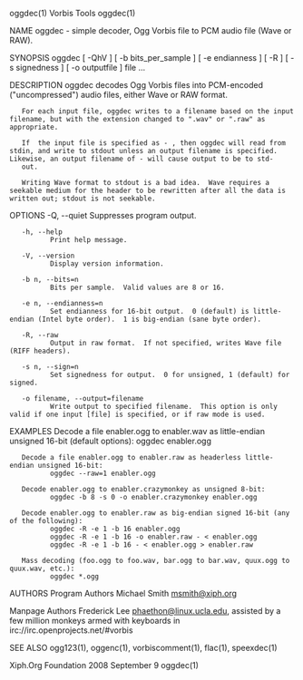 oggdec(1)                                                                                        Vorbis Tools                                                                                       oggdec(1)



NAME
       oggdec - simple decoder, Ogg Vorbis file to PCM audio file (Wave or RAW).


SYNOPSIS
       oggdec [ -QhV ] [ -b bits_per_sample ] [ -e endianness ] [ -R ] [ -s signedness ] [ -o outputfile ] file ...


DESCRIPTION
       oggdec decodes Ogg Vorbis files into PCM-encoded ("uncompressed") audio files, either Wave or RAW format.

       For each input file, oggdec writes to a filename based on the input filename, but with the extension changed to ".wav" or ".raw" as appropriate.

       If  the input file is specified as - , then oggdec will read from stdin, and write to stdout unless an output filename is specified. Likewise, an output filename of - will cause output to be to std‐
       out.

       Writing Wave format to stdout is a bad idea.  Wave requires a seekable medium for the header to be rewritten after all the data is written out; stdout is not seekable.


OPTIONS
       -Q, --quiet
              Suppresses program output.

       -h, --help
              Print help message.

       -V, --version
              Display version information.

       -b n, --bits=n
              Bits per sample.  Valid values are 8 or 16.

       -e n, --endianness=n
              Set endianness for 16-bit output.  0 (default) is little-endian (Intel byte order).  1 is big-endian (sane byte order).

       -R, --raw
              Output in raw format.  If not specified, writes Wave file (RIFF headers).

       -s n, --sign=n
              Set signedness for output.  0 for unsigned, 1 (default) for signed.

       -o filename, --output=filename
              Write output to specified filename.  This option is only valid if one input [file] is specified, or if raw mode is used.


EXAMPLES
       Decode a file enabler.ogg to enabler.wav
        as little-endian unsigned 16-bit (default options):
              oggdec enabler.ogg

       Decode a file enabler.ogg to enabler.raw as headerless little-endian unsigned 16-bit:
              oggdec --raw=1 enabler.ogg

       Decode enabler.ogg to enabler.crazymonkey as unsigned 8-bit:
              oggdec -b 8 -s 0 -o enabler.crazymonkey enabler.ogg

       Decode enabler.ogg to enabler.raw as big-endian signed 16-bit (any of the following):
              oggdec -R -e 1 -b 16 enabler.ogg
              oggdec -R -e 1 -b 16 -o enabler.raw - < enabler.ogg
              oggdec -R -e 1 -b 16 - < enabler.ogg > enabler.raw

       Mass decoding (foo.ogg to foo.wav, bar.ogg to bar.wav, quux.ogg to quux.wav, etc.):
              oggdec *.ogg


AUTHORS
   Program Authors
       Michael Smith <msmith@xiph.org>

   Manpage Authors
       Frederick Lee <phaethon@linux.ucla.edu>, assisted by a few million monkeys armed with keyboards in irc://irc.openprojects.net/#vorbis


SEE ALSO
       ogg123(1), oggenc(1), vorbiscomment(1), flac(1), speexdec(1)



Xiph.Org Foundation                                                                            2008 September 9                                                                                     oggdec(1)
